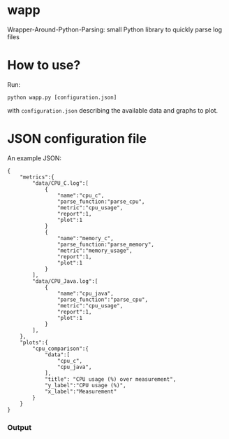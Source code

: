 # wapp
Wrapper-Around-Python-Parsing: small Python library to quickly parse log files

# How to use?

Run:
```
python wapp.py [configuration.json]
```

with `configuration.json` describing the available data and graphs to plot.

# JSON configuration file

An example JSON:
```
{
    "metrics":{
        "data/CPU_C.log":[
            {
                "name":"cpu_c",
                "parse_function:"parse_cpu",
                "metric":"cpu_usage",
                "report":1,
                "plot":1
            }
            {
                "name":"memory_c",
                "parse_function:"parse_memory",
                "metric":"memory_usage",
                "report":1,
                "plot":1
            }
        ],
        "data/CPU_Java.log":[
            {
                "name":"cpu_java",
                "parse_function":"parse_cpu",
                "metric":"cpu_usage",
                "report":1,
                "plot":1
            }
        ],
    },
    "plots":{
        "cpu_comparison":{
            "data":[
                "cpu_c",
                "cpu_java",
            ],
            "title": "CPU usage (%) over measurement",
            "y_label":"CPU usage (%)",
            "x_label":"Measurement"
        }
    }
}
```

### Output

